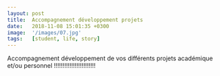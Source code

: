 ```yaml
---
layout: post
title:  Accompagnement développement projets
date:   2018-11-08 15:01:35 +0300
image:  '/images/07.jpg'
tags:   [student, life, story]
---
```

Accompagnement développement de vos différents projets académique et/ou personnel !!!!!!!!!!!!!!!!!!!!!!!!